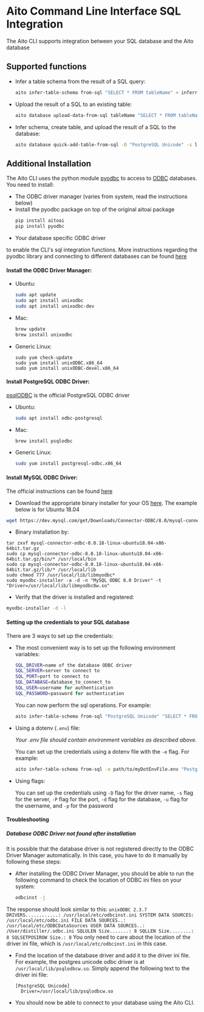 # Aito Command Line Interface SQL Integration

The Aito CLI supports integration between your SQL database and the Aito database

## Supported functions
* Infer a table schema from the result of a SQL query:
  ```bash
  aito infer-table-schema from-sql "SELECT * FROM tableName" > inferredSchema.json
  ```
* Upload the result of a SQL to an existing table:
  ```bash
  aito database upload-data-from-sql tableName "SELECT * FROM tableName"
  ```
* Infer schema, create table, and upload the result of a SQL to the database:
  ```bash
  aito database quick-add-table-from-sql -D "PostgreSQL Unicode" -s localhost -u root -d testDB -tableName "SELECT * FROM tableName"
  ```

## <a name="installation"> Additional Installation

The Aito CLI uses the python module [pyodbc](https://github.com/mkleehammer/pyodbc) to access to [ODBC](https://docs.microsoft.com/en-us/sql/odbc/reference/what-is-odbc?view=sql-server-ver15) databases.
You need to install:
  * The ODBC driver manager (varies from system, read the instructions below)
  * Install the pyodbc package on top of the original aitoai package
    ```bash
    pip install aitoai
    pip install pyodbc
    ```
  * Your database specific ODBC driver

to enable the CLI's sql integration functions.
More instructions regarding the pyodbc library and connecting to different databases can be found [here](https://github.com/mkleehammer/pyodbc/wiki)

#### Install the ODBC Driver Manager:
* Ubuntu:
  ```bash
  sudo apt update
  sudo apt install unixodbc
  sudo apt install unixodbc-dev
  ```
* Mac:
  ```bash
  brew update
  brew install unixodbc
  ```
* Generic Linux:
  ```
  sudo yum check-update
  sudo yum install unixODBC.x86_64
  sudo yum install unixODBC-devel.x86_64
  ```

#### Install PostgreSQL ODBC Driver:
[psqlODBC](https://odbc.postgresql.org/) is the official PostgreSQL ODBC driver
* Ubuntu:
  ```bash
  sudo apt install odbc-postgresql
  ```
* Mac:
  ```bash
  brew install psqlodbc
  ```
* Generic Linux:
  ```bash
  sudo yum install postgresql-odbc.x86_64
  ```

#### Install MySQL ODBC Driver:
The official instructions can be found [here](https://dev.mysql.com/doc/connector-odbc/en/connector-odbc-installation.html)
  * Download the appropriate binary installer for your OS [here](https://dev.mysql.com/downloads/connector/odbc/).
  The example below is for Ubuntu 18.04
  ```bash
  wget https://dev.mysql.com/get/Downloads/Connector-ODBC/8.0/mysql-connector-odbc-8.0.18-linux-ubuntu18.04-x86-64bit.tar.gz
  ```
  * Binary installation by:
  ```
  tar zxvf mysql-connector-odbc-8.0.18-linux-ubuntu18.04-x86-64bit.tar.gz
  sudo cp mysql-connector-odbc-8.0.18-linux-ubuntu18.04-x86-64bit.tar.gz/bin/* /usr/local/bin
  sudo cp mysql-connector-odbc-8.0.18-linux-ubuntu18.04-x86-64bit.tar.gz/lib/* /usr/local/lib
  sudo chmod 777 /usr/local/lib/libmyodbc*
  sudo myodbc-installer -a -d -n "MySQL ODBC 8.0 Driver" -t "Driver=/usr/local/lib/libmyodbc8w.so"
  ```
  * Verify that the driver is installed and registered:
  ```bash
  myodbc-installer -d -l
  ```

#### Setting up the credentials to your SQL database
There are 3 ways to set up the credentials:
* The most convenient way is to set up the following environment variables:
  ```bash
  SQL_DRIVER=name of the database ODBC driver
  SQL_SERVER=server to connect to
  SQL_PORT=port to connect to
  SQL_DATABASE=database_to_connect_to
  SQL_USER=username for authentication
  SQL_PASSWORD=password for authentication
  ```

  You can now perform the sql operations. For example:
  ```bash
  aito infer-table-schema from-sql "PostgreSQL Unicode" "SELECT * FROM table"
  ```
* Using a dotenv (```.env```) file:

  *Your .env file should contain environment variables as described above.*

  You can set up the credentials using a dotenv file with the `-e` flag. For example:

  ```bash
  aito infer-table-schema from-sql -e path/to/myDotEnvFile.env "PostgreSQL Unicode" "SELECT * FROM table"
  ```
* Using flags:

  You can set up the credentials using `-D` flag for the driver name, `-s` flag for the server, `-P` flag for the port, `-d` flag for the database, `-u` flag for the username, and `-p` for the password

#### Troubleshooting
##### Database ODBC Driver not found after installation
It is possible that the database driver is not registered directly to the ODBC Driver Manager automatically.
In this case, you have to do it manually by following these steps:
  * After installing the ODBC Driver Manager, you should be able to run the following command to check the location of ODBC ini files on your system:
    ```bash
    odbcinst -j
    ```
  The response should look similar to this:
    ```
    unixODBC 2.3.7
    DRIVERS............: /usr/local/etc/odbcinst.ini
    SYSTEM DATA SOURCES: /usr/local/etc/odbc.ini
    FILE DATA SOURCES..: /usr/local/etc/ODBCDataSources
    USER DATA SOURCES..: /User/distiller/.odbc.ini
    SQLULEN Size.......: 8
    SQLLEN Size........: 8
    SQLSETPOSIROW Size.: 8
    ```
  You only need to care about the location of the driver ini file, which is `/usr/local/etc/odbcinst.ini` in this case.

  * Find the location of the database driver and add it to the driver ini file. For example,
  the postgres unicode odbc driver is at `/usr/local/lib/psqlodbcw.so`. Simply append the following text to the driver ini file:
    ```
    [PostgreSQL Unicode]
      Driver=/usr/local/lib/psqlodbcw.so
    ```
  * You should now be able to connect to your database using the Aito CLI.

